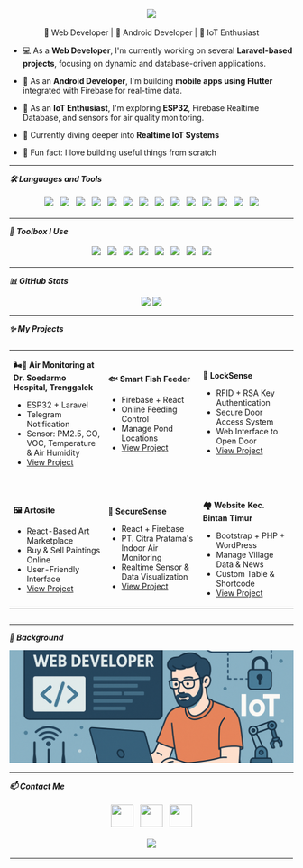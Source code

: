 <p align="center">
  <img src="https://readme-typing-svg.herokuapp.com?font=Fira+Code&size=30&pause=1000&color=F75252&center=true&vCenter=true&width=500&lines=🚀+Hi+👋,+I'm+Ananta" />
</p>


<p align="center">🚀 Web Developer | 📱 Android Developer | 🔧 IoT Enthusiast</p>

- 💻 As a **Web Developer**, I'm currently working on several **Laravel-based projects**, focusing on dynamic and database-driven applications.  
- 📱 As an **Android Developer**, I'm building **mobile apps using Flutter** integrated with Firebase for real-time data.  
- 🔧 As an **IoT Enthusiast**, I'm exploring **ESP32**, Firebase Realtime Database, and sensors for air quality monitoring.  

- 🔭 Currently diving deeper into **Realtime IoT Systems**  
- 🧠 Fun fact: I love building useful things from scratch  

---

<p align="left"><strong><em>🛠️ Languages and Tools</em></strong></p>


<p align="center">
  <img src="https://cdn.jsdelivr.net/gh/devicons/devicon/icons/javascript/javascript-original.svg" height="40" style="margin:4px;" />
  <img src="https://cdn.jsdelivr.net/gh/devicons/devicon/icons/typescript/typescript-original.svg" height="40" style="margin:4px;" />
  <img src="https://cdn.jsdelivr.net/gh/devicons/devicon/icons/css3/css3-original.svg" height="40" style="margin:4px;" />
  <img src="https://cdn.jsdelivr.net/gh/devicons/devicon/icons/html5/html5-original.svg" height="40" style="margin:4px;" />
  <img src="https://cdn.jsdelivr.net/gh/devicons/devicon/icons/react/react-original.svg" height="40" style="margin:4px;" />
  <img src="https://cdn.jsdelivr.net/gh/devicons/devicon/icons/php/php-original.svg" height="40" style="margin:4px;" />
  <img src="https://cdn.jsdelivr.net/gh/devicons/devicon/icons/laravel/laravel-original.svg" height="40" style="margin:4px;" />
  <img src="https://cdn.jsdelivr.net/gh/devicons/devicon/icons/android/android-original.svg" height="40" style="margin:4px;" />
  <img src="https://cdn.jsdelivr.net/gh/devicons/devicon/icons/flutter/flutter-original.svg" height="40" style="margin:4px;" />
  <img src="https://cdn.jsdelivr.net/gh/devicons/devicon/icons/firebase/firebase-plain.svg" height="40" style="margin:4px;" />
  <img src="https://cdn.jsdelivr.net/gh/devicons/devicon/icons/arduino/arduino-original.svg" height="40" style="margin:4px;" />
  <img src="https://cdn.jsdelivr.net/gh/devicons/devicon/icons/bootstrap/bootstrap-original.svg" height="40" style="margin:4px;" />
  <img src="https://cdn.jsdelivr.net/gh/devicons/devicon/icons/cplusplus/cplusplus-original.svg" height="40" style="margin:4px;" />
  <img src="https://cdn.jsdelivr.net/gh/devicons/devicon/icons/dart/dart-original.svg" height="40" style="margin:4px;" />
</p>

---
<p align="left"><strong><em>🧰 Toolbox I Use</em></strong></p>

<p align="center">
  <img src="https://cdn.jsdelivr.net/gh/devicons/devicon/icons/androidstudio/androidstudio-original.svg" height="40" style="margin:4px;" />
  <img src="https://cdn.jsdelivr.net/gh/devicons/devicon/icons/vscode/vscode-original.svg" height="40" style="margin:4px;" />
  <img src="https://cdn.jsdelivr.net/gh/devicons/devicon/icons/visualstudio/visualstudio-plain.svg" height="40" style="margin:4px;" />
  <img src="https://cdn.jsdelivr.net/gh/devicons/devicon/icons/figma/figma-original.svg" height="40" style="margin:4px;" />
  <img src="https://cdn.jsdelivr.net/gh/devicons/devicon/icons/git/git-original.svg" height="40" style="margin:4px;" />
  <img src="https://cdn.jsdelivr.net/gh/devicons/devicon/icons/github/github-original.svg" height="40" style="margin:4px;" />
  <img src="https://cdn.jsdelivr.net/gh/devicons/devicon/icons/firebase/firebase-plain.svg" height="40" style="margin:4px;" />
  <img src="https://cdn.jsdelivr.net/gh/devicons/devicon/icons/mysql/mysql-original.svg" height="40" style="margin:4px;" />
</p>

---

<p align="left"><strong><em>📊 GitHub Stats</em></strong></p>

<p align="center">
  <img src="https://github-readme-stats.vercel.app/api?username=ananta&hide_title=false&hide_rank=false&show_icons=true&include_all_commits=true&count_private=true&disable_animations=false&theme=aura_dark&locale=en&hide_border=false&order=1" height="150" />
  <img src="https://github-readme-stats.vercel.app/api/top-langs?username=ananta&locale=en&hide_title=false&layout=compact&card_width=320&langs_count=5&theme=aura_dark&hide_border=false&order=2" height="150" />
</p>

---

<p align="left"><strong><em>✨ My Projects</em></strong></p>

<div style="overflow-x:auto;">
<table>
  <tr>
    <td width="33%">
     <p align="left"><strong>🌬📱 Air Monitoring at Dr. Soedarmo Hospital, Trenggalek</strong></p>
      <ul>
        <li>ESP32 + Laravel</li>
        <li>Telegram Notification</li>
        <li>Sensor: PM2.5, CO, VOC, Temperature & Air Humidity</li>
        <li><a href="https://github.com/AnantaR07/AnantaR07-Pemantauan-Udara-Rumah-Sakit-Dr.Soedarmo-Trenggalek">View Project</a></li>
      </ul>
    </td>
    <td width="33%">
      <p align="left"><strong>🐟 Smart Fish Feeder</strong></p>
      <ul>
        <li>Firebase + React</li>
        <li>Online Feeding Control</li>
        <li>Manage Pond Locations</li>
        <li><a href="https://github.com/AnantaR07/FishFeeder">View Project</a></li>
      </ul>
    </td>
    <td width="33%">
      <p align="left"><strong>🔐 LockSense</strong></p>
      <ul>
        <li>RFID + RSA Key Authentication</li>
        <li>Secure Door Access System</li>
        <li>Web Interface to Open Door</li>
        <li><a href="https://github.com/AnantaR07/LockSense">View Project</a></li>
      </ul>
    </td>
  </tr>

  <tr><td colspan="3" height="20"></td></tr>

  <tr>
    <td width="33%">
      <p align="left"><strong>🖼️ Artosite</strong></p>
      <ul>
        <li>React-Based Art Marketplace</li>
        <li>Buy & Sell Paintings Online</li>
        <li>User-Friendly Interface</li>
        <li><a href="https://github.com/AnantaR07/ArtositeRebuild">View Project</a></li>
      </ul>
    </td>
    <td width="33%">
      <p align="left"><strong>🏢 SecureSense</strong></p>
      <ul>
        <li>React + Firebase</li>
        <li>PT. Citra Pratama's Indoor Air Monitoring</li>
        <li>Realtime Sensor & Data Visualization</li>
        <li><a href="https://github.com/AnantaR07/SecureSense">View Project</a></li>
      </ul>
    </td>
    <td width="33%">
      <p align="left"><strong>🏘️ Website Kec. Bintan Timur</strong></p>
      <ul>
        <li>Bootstrap + PHP + WordPress</li>
        <li>Manage Village Data & News</li>
        <li>Custom Table & Shortcode</li>
        <li><a href="https://github.com/AnantaR07/websitekecamatanbintantimur">View Project</a></li>
      </ul>
    </td>
  </tr>
</table>
</div>

---
<p align="left"><strong><em>🌄 Background</em></strong></p>


<img src="Back.png" alt="Animated Background" style="width:100%;max-height:200px;object-fit:cover;" />

---
<p align="left"><strong><em>📫 Contact Me</em></strong></p>

<p align="center">
  <a href="https://www.linkedin.com/in/ananta-r/" target="_blank" style="display:inline-block;margin:4px;">
    <img src="https://raw.githubusercontent.com/maurodesouza/profile-readme-generator/master/src/assets/icons/social/linkedin/default.svg" width="40" height="40" />
  </a>
  <a href="mailto:ananta076238@gmail.com" target="_blank" style="display:inline-block;margin:4px;">
    <img src="https://raw.githubusercontent.com/maurodesouza/profile-readme-generator/master/src/assets/icons/social/gmail/default.svg" width="40" height="40" />
  </a>
  <a href="https://wa.me/6287750704842" target="_blank" style="display:inline-block;margin:4px;">
    <img src="https://raw.githubusercontent.com/maurodesouza/profile-readme-generator/master/src/assets/icons/social/whatsapp/default.svg" width="40" height="40" />
  </a>
</p>

<p align="center">
  <img src="https://visitor-badge.laobi.icu/badge?page_id=ananta.ananta&" />
</p>

<hr style="border: 1px solid white;" />
